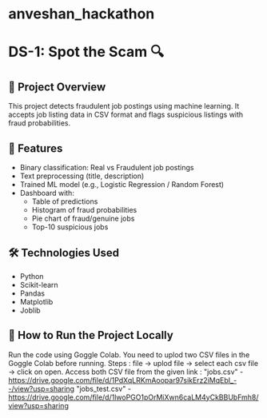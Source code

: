 # anveshan_hackathon
# DS-1: Spot the Scam 🔍

## 📌 Project Overview
This project detects fraudulent job postings using machine learning. It accepts job listing data in CSV format and flags suspicious listings with fraud probabilities.

## 🧠 Features
- Binary classification: Real vs Fraudulent job postings
- Text preprocessing (title, description)
- Trained ML model (e.g., Logistic Regression / Random Forest)
- Dashboard with:
  - Table of predictions
  - Histogram of fraud probabilities
  - Pie chart of fraud/genuine jobs
  - Top-10 suspicious jobs

## 🛠️ Technologies Used
- Python
- Scikit-learn
- Pandas
- Matplotlib 
- Joblib

## 🚀 How to Run the Project Locally
Run the code using Goggle Colab.
You need to uplod two CSV files in the Goggle Colab before running.
Steps : file -> uplod file -> select each csv file -> click on open.
Access both CSV file from the given link :
"jobs.csv" - https://drive.google.com/file/d/1PdXqLRKmAoopar97sikErz2iMqEbI_--/view?usp=sharing
"jobs_test.csv" - https://drive.google.com/file/d/1lwoPGO1pOrMiXwn6caLM4yCkBBUbFmh8/view?usp=sharing


